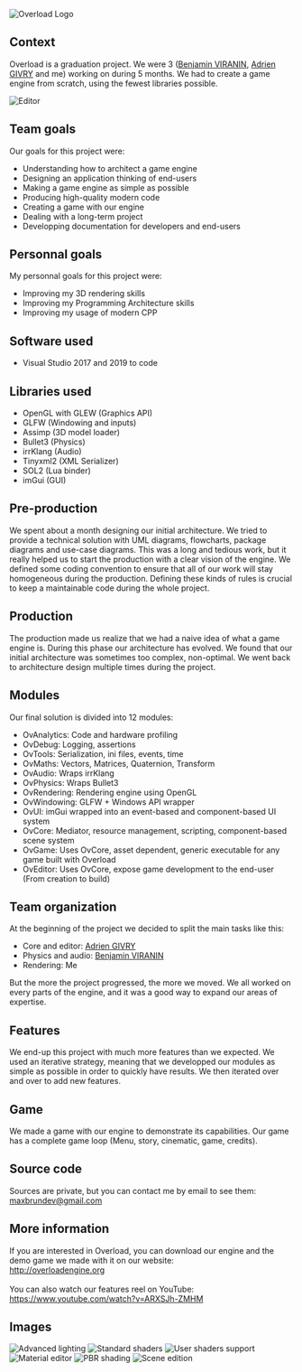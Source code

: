 ![Overload Logo](Images/logo.png)

## Context
Overload is a graduation project. We were 3 ([Benjamin VIRANIN](https://github.com/BenjaminViranin), [Adrien GIVRY](https://github.com/adriengivry) and me) working on during 5 months.
We had to create a game engine from scratch, using the fewest libraries possible.

![Editor](Images/Masthead.jpg)

## Team goals
Our goals for this project were:
- Understanding how to architect a game engine
- Designing an application thinking of end-users
- Making a game engine as simple as possible
- Producing high-quality modern code
- Creating a game with our engine
- Dealing with a long-term project
- Developping documentation for developers and end-users

## Personnal goals
My personnal goals for this project were:
- Improving my 3D rendering skills
- Improving my Programming Architecture skills
- Improving my usage of modern CPP

## Software used
- Visual Studio 2017 and 2019 to code

## Libraries used
- OpenGL with GLEW (Graphics API)
- GLFW (Windowing and inputs)
- Assimp (3D model loader)
- Bullet3 (Physics)
- irrKlang (Audio)
- Tinyxml2 (XML Serializer)
- SOL2 (Lua binder)
- imGui (GUI)

## Pre-production
We spent about a month designing our initial architecture. We tried to provide a technical solution with UML diagrams, flowcharts, package diagrams and use-case diagrams. This was a long and tedious work, but it really helped us to start the production with a clear vision of the engine. We defined some coding convention to ensure that all of our work will stay homogeneous during the production. Defining these kinds of rules is crucial to keep a maintainable code during the whole project.

## Production
The production made us realize that we had a naive idea of what a game engine is. During this phase our architecture has evolved. We found that our initial architecture was sometimes too complex, non-optimal. We went back to architecture design multiple times during the project.

## Modules
Our final solution is divided into 12 modules:
- OvAnalytics: Code and hardware profiling
- OvDebug: Logging, assertions
- OvTools: Serialization, ini files, events, time
- OvMaths: Vectors, Matrices, Quaternion, Transform
- OvAudio: Wraps irrKlang
- OvPhysics: Wraps Bullet3
- OvRendering: Rendering engine using OpenGL
- OvWindowing: GLFW + Windows API wrapper
- OvUI: imGui wrapped into an event-based and component-based UI system
- OvCore: Mediator, resource management, scripting, component-based scene system
- OvGame: Uses OvCore, asset dependent, generic executable for any game built with Overload
- OvEditor: Uses OvCore, expose game development to the end-user (From creation to build)

## Team organization
At the beginning of the project we decided to split the main tasks like this:
- Core and editor: [Adrien GIVRY](https://github.com/adriengivry)
- Physics and audio: [Benjamin VIRANIN](https://github.com/BenjaminViranin)
- Rendering: Me

But the more the project progressed, the more we moved. We all worked on every parts of the engine, and it was a good way to expand our areas of expertise.

## Features
We end-up this project with much more features than we expected. We used an iterative strategy, meaning that we developped our modules as simple as possible in order to quickly have results. We then iterated over and over to add new features.

## Game
We made a game with our engine to demonstrate its capabilities. Our game has a complete game loop (Menu, story, cinematic, game, credits).

## Source code
Sources are private, but you can contact me by email to see them: maxbrundev@gmail.com

## More information
If you are interested in Overload, you can download our engine and the demo game we made with it on our website:<br>
http://overloadengine.org<br><br>
You can also watch our features reel on YouTube:<br>
https://www.youtube.com/watch?v=ARXSJh-ZMHM<br>

## Images
![Advanced lighting](Images/Advanced_Lighting.jpg)
![Standard shaders](Images/Standard_Shaders.jpg)
![User shaders support](Images/Custom_Shaders.jpg)
![Material editor](Images/Material_Editor.jpg)
![PBR shading](Images/PBR_Shading.jpg)
![Scene edition](Images/Scene_Edition.jpg)
